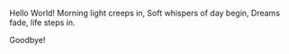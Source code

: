 Hello World!
Morning light creeps in,
Soft whispers of day begin,
Dreams fade, life steps in.






Goodbye!
